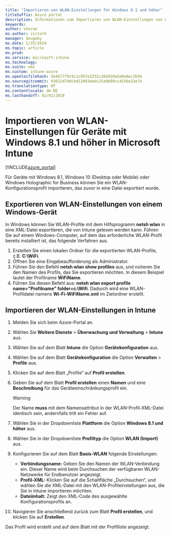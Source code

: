 ```yaml
---
title: "Importieren von WLAN-Einstellungen für Windows 8.1 und höher"
titleSuffix: Azure portal
description: Informationen zum Importieren von WLAN-Einstellungen von Windows in ein Intune-WLAN-Profil
keywords: 
author: vhorne
ms.author: victorh
manager: dougeby
ms.date: 1/25/2018
ms.topic: article
ms.prod: 
ms.service: microsoft-intune
ms.technology: 
ms.suite: ems
ms.custom: intune-azure
ms.openlocfilehash: 5b4b77f9c9c1c957e3332c20e010a5e8e8ec2b56
ms.sourcegitcommit: 93622d740cbd12043eedc25a9699cc4256e23e7e
ms.translationtype: HT
ms.contentlocale: de-DE
ms.lasthandoff: 02/01/2018
---
```

# <a name="how-to-import-wi-fi-settings-for-windows-81-and-later-devices-in-microsoft-intune"></a>Importieren von WLAN-Einstellungen für Geräte mit Windows 8.1 und höher in Microsoft Intune

[!INCLUDE[azure_portal](./includes/azure_portal.md)]

Für Geräte mit Windows 8.1, Windows 10 (Desktop oder Mobile) oder Windows Holographic for Business können Sie ein WLAN-Konfigurationsprofil importieren, das zuvor in eine Datei exportiert wurde.

## <a name="export-wi-fi-settings-from-a-windows-device"></a>Exportieren von WLAN-Einstellungen von einem Windows-Gerät

In Windows können Sie WLAN-Profile mit dem Hilfsprogramm **netsh wlan** in eine XML-Datei exportieren, die von Intune gelesen werden kann. Führen Sie auf einem Windows-Computer, auf dem das erforderliche WLAN-Profil bereits installiert ist, das folgende Verfahren aus.
1. Erstellen Sie einen lokalen Ordner für die exportierten WLAN-Profile, z.B. **C:\WiFi**.
1. Öffnen Sie eine Eingabeaufforderung als Administrator.
1. Führen Sie den Befehl **netsh wlan show profiles** aus, und notieren Sie den Namen des Profils, das Sie exportieren möchten. In diesem Beispiel lautet der Profilname **WiFiName**.
1. Führen Sie diesen Befehl aus: **netsh wlan export profile name="Profilname" folder=c:\Wifi**. Dadurch wird eine WLAN-Profildatei namens **Wi-Fi-WiFiName.xml** im Zielordner erstellt.

## <a name="import-the-wi-fi-settings-into-intune"></a>Importieren der WLAN-Einstellungen in Intune

1. Melden Sie sich beim Azure-Portal an.
2. Wählen Sie **Weitere Dienste** > **Überwachung und Verwaltung** > **Intune** aus.
3. Wählen Sie auf dem Blatt **Intune** die Option **Gerätekonfiguration** aus.
2. Wählen Sie auf dem Blatt **Gerätekonfiguration** die Option **Verwalten** > **Profile** aus.
3. Klicken Sie auf dem Blatt „Profile“ auf **Profil erstellen**.
4. Geben Sie auf dem Blatt **Profil erstellen** einen **Namen** und eine **Beschreibung** für das Geräteeinschränkungsprofil ein.

   > [!WARNING]
   > Der Name **muss** mit dem Namensattribut in der WLAN-Profil-XML-Datei identisch sein, andernfalls tritt ein Fehler auf.

5. Wählen Sie in der Dropdownliste **Plattform** die Option **Windows 8.1 und höher** aus.
6. Wählen Sie in der Dropdownliste **Profiltyp** die Option **WLAN (Import)** aus.
7. Konfigurieren Sie auf dem Blatt **Basis-WLAN** folgende Einstellungen:
    - **Verbindungsname:** Geben Sie den Namen der WLAN-Verbindung ein. Dieser Name wird beim Durchsuchen der verfügbaren WLAN-Netzwerke für Endbenutzer angezeigt.
    - **Profil-XML:** Klicken Sie auf die Schaltfläche „Durchsuchen“, und wählen Sie die XML-Datei mit den WLAN-Profileinstellungen aus, die Sie in Intune importieren möchten.
    - **Dateiinhalt:** Zeigt den XML-Code des ausgewählte Konfigurationsprofils an.
8. Navigieren Sie anschließend zurück zum Blatt **Profil erstellen**, und klicken Sie auf **Erstellen**.

Das Profil wird erstellt und auf dem Blatt mit der Profilliste angezeigt.
